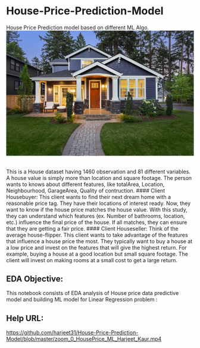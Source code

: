 # House-Price-Prediction-Model
House Price Prediction model based on different ML Algo.
![HousePricePic.jpg](/HousePricePic.jpg)<br><br>

<p>This is a House dataset having 1460 observation and 81 different variables.
A house value is simply more than location and square footage. The person wants to knows about different features, like totalArea, Location, Neighbourhood, GarageArea, Quality of contruction.
#### Client Housebuyer: This client wants to find their next dream home with a reasonable price tag. They have their locations of interest ready. Now, they want to know if the house price matches the house value. With this study, they can understand which features (ex. Number of bathrooms, location, etc.) influence the final price of the house. If all matches, they can ensure that they are getting a fair price.
#### Client Houseseller: Think of the average house-flipper. This client wants to take advantage of the features that influence a house price the most. They typically want to buy a house at a low price and invest on the features that will give the highest return. For example, buying a house at a good location but small square footage. The client will invest on making rooms at a small cost to get a large return.
</p>

## EDA Objective:
<p>This notebook consists of EDA analysis of House price data predictive model and building ML model for Linear Regression problem :</p>

## Help URL:
https://github.com/harjeet31/House-Price-Prediction-Model/blob/master/zoom_0_HousePrice_ML_Harjeet_Kaur.mp4 
